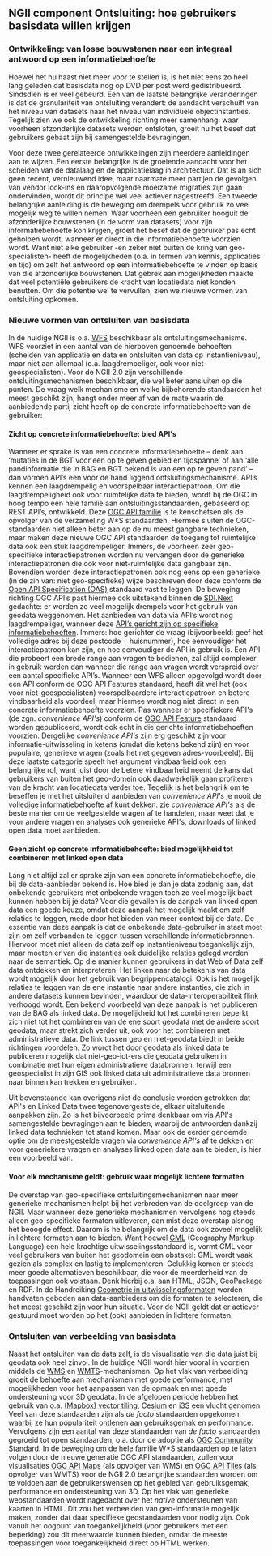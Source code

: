 ## NGII component Ontsluiting: hoe gebruikers basisdata willen krijgen

### Ontwikkeling: van losse bouwstenen naar een integraal antwoord op een informatiebehoefte
Hoewel het nu haast niet meer voor te stellen is, is het niet eens zo heel lang geleden dat basisdata nog op DVD per post werd gedistribueerd. Sindsdien is er veel gebeurd. Eén van de laatste belangrijke veranderingen is dat de granulariteit van ontsluiting verandert: de aandacht verschuift van het niveau van datasets naar het niveau van individuele objectinstanties. Tegelijk zien we ook de ontwikkeling richting meer samenhang: waar voorheen afzonderlijke datasets werden ontsloten, groeit nu het besef dat gebruikers gebaat zijn bij samengestelde bevragingen. 

Voor deze twee gerelateerde ontwikkelingen zijn meerdere aanleidingen aan te wijzen. Een eerste belangrijke is de groeiende aandacht voor het scheiden van de datalaag en de applicatielaag in architectuur. Dat is an sich geen recent, vernieuwend idee, maar naarmate meer partijen de gevolgen van vendor lock-ins en daaropvolgende moeizame migraties zijn gaan ondervinden, wordt dit principe wel veel actiever nagestreefd. Een tweede belangrijke aanleiding is de beweging om drempels voor gebruik zo veel mogelijk weg te willen nemen. Waar voorheen een gebruiker hooguit de afzonderlijke bouwstenen (in de vorm van datasets) voor zijn informatiebehoefte kon krijgen, groeit het besef dat de gebruiker pas echt geholpen wordt, wanneer er direct in die informatiebehoefte voorzien wordt. Want niet elke gebruiker -en zeker niet buiten de kring van geo-specialisten- heeft de mogelijkheden (o.a. in termen van kennis, applicaties en tijd) om zelf het antwoord op een informatiebehoefte te vinden op basis van die afzonderlijke bouwstenen. Dat gebrek aan mogelijkheden maakte dat veel potentiële gebruikers de kracht van locatiedata niet konden benutten. Om die potentie wel te vervullen, zien we nieuwe vormen van ontsluiting opkomen.

### Nieuwe vormen van ontsluiten van basisdata
In de huidige NGII is o.a. [WFS](https://www.ogc.org/standards/wfs) beschikbaar als ontsluitingsmechanisme. WFS voorziet in een aantal van de hierboven genoemde behoeften (scheiden van applicatie en data en ontsluiten van data op instantieniveau), maar niet aan allemaal (o.a. laagdrempeliger, ook voor niet-geospecialisten). Voor de NGII 2.0 zijn verschillende ontsluitingsmechanismen beschikbaar, die wel beter aansluiten op die punten. De vraag welk mechanisme en welke bijbehorende standaarden het meest geschikt zijn, hangt onder meer af van de mate waarin de aanbiedende partij zicht heeft op de concrete informatiebehoefte van de gebruiker:

#### Zicht op concrete informatiebehoefte: bied API's
Wanneer er sprake is van een concrete informatiebehoefte – denk aan ‘mutaties in de BGT voor een op te geven gebied en tijdspanne’ of aan ‘alle pandinformatie die in BAG en BGT bekend is van een op te geven pand’ – dan vormen API’s een voor de hand liggend ontsluitingsmechanisme. API’s kennen een laagdrempelig en voorspelbaar interactiepatroon. Om die laagdrempeligheid ook voor ruimtelijke data te bieden, wordt bij de OGC in hoog tempo een hele familie aan ontsluitingsstandaarden, gebaseerd op REST API’s, ontwikkeld. Deze [OGC API familie](https://ogcapi.ogc.org/#standards) is te kenschetsen als de opvolger van de verzameling W\*S standaarden. Hiermee sluiten de OGC-standaarden niet alleen beter aan op de nu meest gangbare technieken, maar maken deze nieuwe OGC API standaarden de toegang tot ruimtelijke data ook een stuk laagdrempeliger. Immers, de voorheen zeer geo-specifieke interactiepatronen worden nu vervangen door de generieke interactiepatronen die ook voor niet-ruimtelijke data gangbaar zijn. Bovendien worden deze interactiepatronen ook nog eens op een generieke (in de zin van: niet geo-specifieke) wijze beschreven door deze conform de [Open API Specification (OAS)](https://swagger.io/specification/) standaard vast te leggen. De beweging richting OGC API’s past hiermee ook uitstekend binnen de [SDI.Next](https://www.geonovum.nl/themas/sdinext-een-data-infrastructuur-waarop-je-kan-bouwen) gedachte: er worden zo veel mogelijk drempels voor het gebruik van geodata weggenomen. 
Het aanbieden van data via API’s wordt nog laagdrempeliger, wanneer deze [API’s gericht zijn op specifieke informatiebehoeften](https://docs.geostandaarden.nl/api/def-hr-API-Strategie-20200204/#aanbeveling-2-analyseer-welke-api-s-je-aan-moet-bieden-welke-informatievragen-wil-je-beantwoorden). Immers: hoe gerichter de vraag (bijvoorbeeld: geef het volledige adres bij deze postcode + huisnummer), hoe eenvoudiger het interactiepatroon kan zijn, en hoe eenvoudiger de API in gebruik is. Een API die probeert een brede range aan vragen te bedienen, zal altijd complexer in gebruik worden dan wanneer die range aan vragen wordt verspreid over een aantal specifieke API’s. Wanneer een WFS alleen opgevolgd wordt door een API conform de OGC API Features standaard, heeft dit wel het (ook voor niet-geospecialisten) voorspelbaardere interactiepatroon en betere vindbaarheid als voordeel, maar hiermee wordt nog niet direct in een concrete informatiebehoefte voorzien. Pas wanneer er specifiekere API's (de zgn. *convenience API's*) conform de [OGC API Feature](https://ogcapi.ogc.org/features/overview.html) standaard worden gepubliceerd, wordt ook echt in die gerichte informatiebehoeften voorzien. Dergelijke *convenience API's* zijn erg geschikt zijn voor informatie-uitwisseling in ketens (omdat die ketens bekend zijn) en voor populaire, generieke vragen (zoals het net gegeven adres-voorbeeld). Bij deze laatste categorie speelt het argument vindbaarheid ook een belangrijke rol, want juist door de betere vindbaarheid neemt de kans dat gebruikers van buiten het geo-domein ook daadwerkelijk gaan profiteren van de kracht van locatiedata verder toe. Tegelijk is het belangrijk om te beseffen je met het uitsluitend aanbieden van *convenience API's* je nooit de volledige informatiebehoefte af kunt dekken: zie *convenience API's* als de beste manier om de veelgestelde vragen af te handelen, maar weet dat je voor andere vragen en analyses ook generieke API's, downloads of linked open data moet aanbieden.

#### Geen zicht op concrete informatiebehoefte: bied mogelijkheid tot combineren met linked open data
Lang niet altijd zal er sprake zijn van een concrete informatiebehoefte, die bij de data-aanbieder bekend is. Hoe bied je dan je data zodanig aan, dat onbekende gebruikers met onbekende vragen toch zo veel mogelijk baat kunnen hebben bij je data? Voor die gevallen is de aanpak van linked open data een goede keuze, omdat deze aanpak het mogelijk maakt om zelf relaties te leggen, mede door het bieden van meer context bij de data. De essentie van deze aanpak is dat de onbekende data-gebruiker in staat moet zijn om zelf verbanden te leggen tussen verschillende informatiebronnen. Hiervoor moet niet alleen de data zelf op instantieniveau toegankelijk zijn, maar moeten er van die instanties ook duidelijke relaties gelegd worden naar de semantiek. Op die manier kunnen gebruikers in dat Web of Data zelf data ontdekken en interpreteren. Het linken naar de betekenis van data wordt mogelijk door het gebruik van begrippencatalogi. Ook is het mogelijk relaties te leggen van de ene instantie naar andere instanties, die zich in andere datasets kunnen bevinden, waardoor de data-interoperabiliteit flink verhoogd wordt. Een bekend voorbeeld van deze aanpak is het publiceren van de BAG als linked data. De mogelijkheid tot het combineren beperkt zich niet tot het combineren van de ene soort geodata met de andere soort geodata, maar strekt zich verder uit, ook voor het combineren met administratieve data. De link tussen geo en niet-geodata biedt in beide richtingen voordelen. Zo wordt het door geodata als linked data te publiceren mogelijk dat niet-geo-ict-ers die geodata gebruiken in combinatie met hun eigen administratieve databronnen, terwijl een geospecialist in zijn GIS ook linked data uit administratieve data bronnen naar binnen kan trekken en gebruiken. 

Uit bovenstaande kan overigens niet de conclusie worden getrokken dat API's en Linked Data twee tegenovergestelde, elkaar uitsluitende aanpakken zijn. Zo is het bijvoorbeeld prima denkbaar om via API's samengestelde bevragingen aan te bieden, waarbij de antwoorden dankzij linked data technieken tot stand komen. Maar ook de eerder genoemde optie om de meestgestelde vragen via *convenience API's* af te dekken en voor generiekere vragen en analyses linked open data aan te bieden, is hier een voorbeeld van.

#### Voor elk mechanisme geldt: gebruik waar mogelijk lichtere formaten
De overstap van geo-specifieke ontsluitingsmechanismen naar meer generieke mechanismen helpt bij het verbreden van de doelgroep van de NGII. Maar wanneer deze generieke mechanismen vervolgens nog steeds alleen geo-specifieke formaten uitleveren, dan mist deze overstap alsnog het beoogde effect. Daarom is he belangrijk om de data ook zoveel mogelijk in lichtere formaten aan te bieden. Want hoewel [GML](https://portal.opengeospatial.org/files/?artifact_id=74183&version=2) (Geography Markup Language) een hele krachtige uitwisselingsstandaard is, vormt GML voor veel gebruikers van buiten het geodomein een obstakel: GML wordt vaak gezien als complex en lastig te implementeren. Gelukkig komen er steeds meer goede alternatieven beschikbaar, die voor de meerderheid van de toepassingen ook volstaan. Denk hierbij o.a. aan HTML, JSON, GeoPackage en RDF. In de Handreiking [Geometrie in uitwisselingsformaten](https://geonovum.github.io/geox/) worden handvaten geboden aan data-aanbieders om die formaten te selecteren, die het meest geschikt zijn voor hun situatie. Voor de NGII geldt dat er actiever gestuurd moet worden op het (ook) aanbieden in lichtere formaten.

### Ontsluiten van verbeelding van basisdata
Naast het ontsluiten van de data zelf, is de visualisatie van die data juist bij geodata ook heel zinvol. In de huidige NGII wordt hier vooral in voorzien middels de [WMS](https://www.ogc.org/standards/wms) en [WMTS](https://www.ogc.org/standards/wmts)-mechanismen. Op het vlak van verbeelding groeit de behoefte aan mechanismen met goede performance, met mogelijkheden voor het aanpassen van de opmaak en met goede ondersteuning voor 3D geodata. In de afgelopen periode hebben het gebruik van o.a. [(Mapbox) vector tiling](https://docs.mapbox.com/vector-tiles/specification/), [Cesium](https://cesium.com/) en [i3S](https://www.ogc.org/standards/i3s) een vlucht genomen. Veel van deze standaarden zijn als *de facto* standaarden opgekomen, waarbij ze hun populariteit ontlenen aan gebruiksgemak en performance. Vervolgens zijn een aantal van deze standaarden van *de facto* standaarden gegroeid tot open standaarden, o.a. door de adoptie als [OGC Community Standard](https://www.ogc.org/standards/community). In de beweging om de hele familie W\*S standaarden op te laten volgen door de nieuwe generatie OGC API standaarden, zullen voor visualisaties [OGC API Maps](https://ogcapi.ogc.org/maps/) (als opvolger van WMS) en [OGC API Tiles](https://ogcapi.ogc.org/tiles/) (als opvolger van WMTS) voor de NGII 2.0 belangrijke standaarden worden om te voldoen aan de gebruikerswensen op het gebied van gebruiksgemak, performance en ondersteuning van 3D. Op het vlak van generieke webstandaarden wordt nagedacht over het *native* ondersteunen van kaarten in HTML. Dit zou het verbeelden van geo-informatie mogelijk maken, zonder dat daar specifieke geostandaarden voor nodig zijn. Ook vanuit het oogpunt van toegankelijkheid (voor gebruikers met een beperking) zou dit meerwaarde kunnen bieden, omdat de meeste toepassingen voor toegankelijkheid direct op HTML werken.
